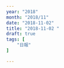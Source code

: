 ```yaml
---
year: "2018"
month: "2018/11"
date: "2018-11-02"
title: "2018-11-02 "
draft: true
tags: [
    "日報"
]

---
```


